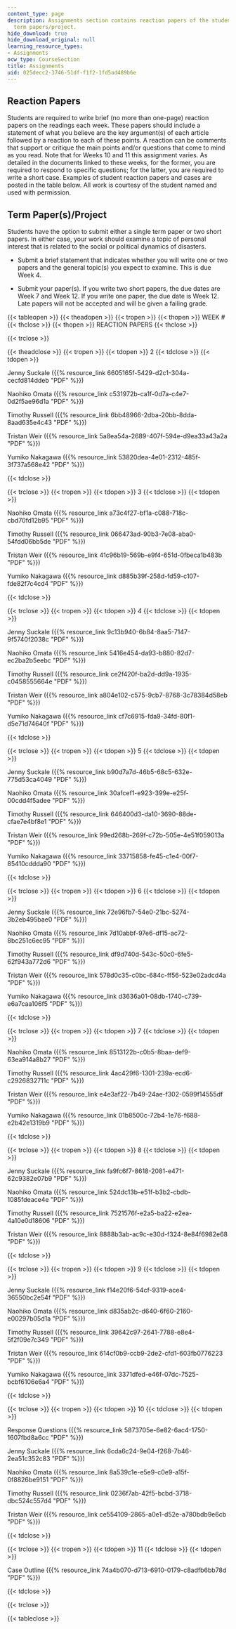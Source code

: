 ```yaml
---
content_type: page
description: Assignments section contains reaction papers of the students along with
  term papers/project.
hide_download: true
hide_download_original: null
learning_resource_types:
- Assignments
ocw_type: CourseSection
title: Assignments
uid: 025decc2-3746-51df-f1f2-1fd5ad489b6e
---
```


Reaction Papers
---------------

Students are required to write brief (no more than one-page) reaction papers on the readings each week. These papers should include a statement of what you believe are the key argument(s) of each article followed by a reaction to each of these points. A reaction can be comments that support or critique the main points and/or questions that come to mind as you read. Note that for Weeks 10 and 11 this assignment varies. As detailed in the documents linked to these weeks, for the former, you are required to respond to specific questions; for the latter, you are required to write a short case. Examples of student reaction papers and cases are posted in the table below. All work is courtesy of the student named and used with permission.

Term Paper(s)/Project
---------------------

Students have the option to submit either a single term paper or two short papers. In either case, your work should examine a topic of personal interest that is related to the social or political dynamics of disasters.

*   Submit a brief statement that indicates whether you will write one or two papers and the general topic(s) you expect to examine. This is due Week 4.  
    
*   Submit your paper(s). If you write two short papers, the due dates are Week 7 and Week 12. If you write one paper, the due date is Week 12. Late papers will not be accepted and will be given a failing grade.

{{< tableopen >}}
{{< theadopen >}}
{{< tropen >}}
{{< thopen >}}
WEEK #
{{< thclose >}}
{{< thopen >}}
REACTION PAPERS
{{< thclose >}}

{{< trclose >}}

{{< theadclose >}}
{{< tropen >}}
{{< tdopen >}}
2
{{< tdclose >}}
{{< tdopen >}}


Jenny Suckale ({{% resource_link 6605165f-5429-d2c1-304a-cecfd814ddeb "PDF" %}})

Naohiko Omata ({{% resource_link c531972b-ca1f-0d7a-c4e7-0d2f5ae96d1a "PDF" %}})

Timothy Russell ({{% resource_link 6bb48966-2dba-20bb-8dda-8aad635e4c43 "PDF" %}})

Tristan Weir ({{% resource_link 5a8ea54a-2689-407f-594e-d9ea33a43a2a "PDF" %}})

Yumiko Nakagawa ({{% resource_link 53820dea-4e01-2312-485f-3f737a568e42 "PDF" %}})


{{< tdclose >}}

{{< trclose >}}
{{< tropen >}}
{{< tdopen >}}
3
{{< tdclose >}}
{{< tdopen >}}


Naohiko Omata ({{% resource_link a73c4f27-bf1a-c088-718c-cbd70fd12b95 "PDF" %}})

Timothy Russell ({{% resource_link 066473ad-90b3-7e08-aba0-54fdd06bb5de "PDF" %}})

Tristan Weir ({{% resource_link 41c96b19-569b-e9f4-651d-0fbeca1b483b "PDF" %}})

Yumiko Nakagawa ({{% resource_link d885b39f-258d-fd59-c107-fde82f7c4cd4 "PDF" %}})


{{< tdclose >}}

{{< trclose >}}
{{< tropen >}}
{{< tdopen >}}
4
{{< tdclose >}}
{{< tdopen >}}


Jenny Suckale ({{% resource_link 9c13b940-6b84-8aa5-7147-9f5740f2038c "PDF" %}})

Naohiko Omata ({{% resource_link 5416e454-da93-b880-82d7-ec2ba2b5eebc "PDF" %}})

Timothy Russell ({{% resource_link ce2f420f-ba2d-dd9a-1935-c0458555664e "PDF" %}})

Tristan Weir ({{% resource_link a804e102-c575-9cb7-8768-3c78384d58eb "PDF" %}})

Yumiko Nakagawa ({{% resource_link cf7c6915-fda9-34fd-80f1-d5e71d74640f "PDF" %}})


{{< tdclose >}}

{{< trclose >}}
{{< tropen >}}
{{< tdopen >}}
5
{{< tdclose >}}
{{< tdopen >}}


Jenny Suckale ({{% resource_link b90d7a7d-46b5-68c5-632e-775d53ca4049 "PDF" %}})

Naohiko Omata ({{% resource_link 30afcef1-e923-399e-e25f-00cdd4f5adee "PDF" %}})

Timothy Russell ({{% resource_link 646400d3-da10-3690-88de-cfae7e4bf8e1 "PDF" %}})

Tristan Weir ({{% resource_link 99ed268b-269f-c72b-505e-4e51f059013a "PDF" %}})

Yumiko Nakagawa ({{% resource_link 33715858-fe45-c1e4-00f7-85410cddda90 "PDF" %}})


{{< tdclose >}}

{{< trclose >}}
{{< tropen >}}
{{< tdopen >}}
6
{{< tdclose >}}
{{< tdopen >}}


Jenny Suckale ({{% resource_link 72e96fb7-54e0-21bc-5274-3b2eb495bae0 "PDF" %}})

Naohiko Omata ({{% resource_link 7d10abbf-97e6-df15-ac72-8bc251c6ec95 "PDF" %}})

Timothy Russell ({{% resource_link df9d740d-543c-50c0-6fe5-62f943a772d6 "PDF" %}})

Tristan Weir ({{% resource_link 578d0c35-c0bc-684c-ff56-523e02adcd4a "PDF" %}})

Yumiko Nakagawa ({{% resource_link d3636a01-08db-1740-c739-e6a7caa106f5 "PDF" %}})


{{< tdclose >}}

{{< trclose >}}
{{< tropen >}}
{{< tdopen >}}
7
{{< tdclose >}}
{{< tdopen >}}


Naohiko Omata ({{% resource_link 8513122b-c0b5-8baa-def9-63ea914a8b27 "PDF" %}})

Timothy Russell ({{% resource_link 4ac429f6-1301-239a-ecd6-c2926832711c "PDF" %}})

Tristan Weir ({{% resource_link e4e3af22-7b49-24ae-f302-0599f14555df "PDF" %}})

Yumiko Nakagawa ({{% resource_link 01b8500c-72b4-1e76-f688-e2b42e1319b9 "PDF" %}})


{{< tdclose >}}

{{< trclose >}}
{{< tropen >}}
{{< tdopen >}}
8
{{< tdclose >}}
{{< tdopen >}}


Jenny Suckale ({{% resource_link fa9fc6f7-8618-2081-e471-62c9382e07b9 "PDF" %}})

Naohiko Omata ({{% resource_link 524dc13b-e51f-b3b2-cbdb-1085fdeace4e "PDF" %}})

Timothy Russell ({{% resource_link 7521576f-e2a5-ba22-e2ea-4a10e0d18606 "PDF" %}})

Tristan Weir ({{% resource_link 8888b3ab-ac9c-e30d-f324-8e84f6982e68 "PDF" %}})


{{< tdclose >}}

{{< trclose >}}
{{< tropen >}}
{{< tdopen >}}
9
{{< tdclose >}}
{{< tdopen >}}


Jenny Suckale ({{% resource_link f14e20f6-54cf-9319-ace4-36550bc2e54f "PDF" %}})

Naohiko Omata ({{% resource_link d835ab2c-d640-6f60-2160-e00297b05d1a "PDF" %}})

Timothy Russell ({{% resource_link 39642c97-2641-7788-e8e4-5f2f09e7c349 "PDF" %}})

Tristan Weir ({{% resource_link 614cf0b9-ccb9-2de2-cfd1-603fb0776223 "PDF" %}})

Yumiko Nakagawa ({{% resource_link 3371dfed-e46f-07dc-7525-bcbf6106e6a4 "PDF" %}})


{{< tdclose >}}

{{< trclose >}}
{{< tropen >}}
{{< tdopen >}}
10
{{< tdclose >}}
{{< tdopen >}}


Response Questions ({{% resource_link 5873705e-6e82-6ac4-1750-1607fbd8a6cc "PDF" %}})

Jenny Suckale ({{% resource_link 6cda6c24-9e04-f268-7b46-2ea51c352c83 "PDF" %}})

Naohiko Omata ({{% resource_link 8a539c1e-e5e9-c0e9-a15f-0f8826be9151 "PDF" %}})

Timothy Russell ({{% resource_link 0236f7ab-42f5-bcbd-3718-dbc524c557d4 "PDF" %}})

Tristan Weir ({{% resource_link ce554109-2865-a0e1-d52e-a780bdb9e6cb "PDF" %}})


{{< tdclose >}}

{{< trclose >}}
{{< tropen >}}
{{< tdopen >}}
11
{{< tdclose >}}
{{< tdopen >}}


Case Outline ({{% resource_link 74a4b070-d713-6910-0179-c8adfb6bb78d "PDF" %}})


{{< tdclose >}}

{{< trclose >}}

{{< tableclose >}}